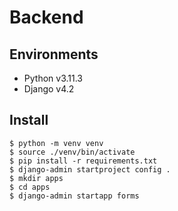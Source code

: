 # Backend

## Environments
- Python v3.11.3
- Django v4.2

## Install
```
$ python -m venv venv
$ source ./venv/bin/activate
$ pip install -r requirements.txt
$ django-admin startproject config .
$ mkdir apps
$ cd apps
$ django-admin startapp forms
```
